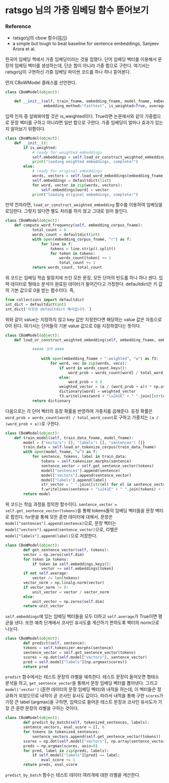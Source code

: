 # ratsgo 님의 가중 임베딩 함수 뜯어보기

### Reference

* ratsgo님의 cbow 함수([여기](https://github.com/ratsgo/embedding/blob/master/models/word_utils.py))
* a simple but tough to beat baseline for sentence embeddings, Sanjeev Arora et al.

한국어 임베딩 책에서 가중 임베딩이라는 것을 접했다. 단어 임베딩 벡터를 이용해서 문장의 임베딩 벡터를 생성하는데, 단순 합이 아니라 가중 합으로 구한다. 여기서는 ratsgo님이 구현하신 가중 임베딩 파이썬 코드를 하나 하나 뜯어본다.

먼저 CBoWModel 클래스를 선언한다.

```python
class CBoWModel(object):

    def __init__(self, train_fname, embedding_fname, model_fname, embedding_corpus_fname,
                 embedding_method="fasttext", is_weighted=True, average=False, dim=100, tokenizer_name="mecab"):
```

입력 인자 중 살펴봐야할 것은 is_weighted이다. True라면 논문에서와 같이 가중합으로 문장 벡터를 구하고 아니라면 일반 합으로 구한다. 가중 임베딩이 얼마나 효과가 있는지 알아보기 위함이다. 

```python
class CBoWModel(object):
    def __init__():
		if is_weighted:
            # ready for weighted embeddings
            self.embeddings = self.load_or_construct_weighted_embedding(embedding_fname, embedding_method, embedding_corpus_fname)
            print("loading weighted embeddings, complete!")
        else:
            # ready for original embeddings
            words, vectors = self.load_word_embeddings(embedding_fname, embedding_method)
            self.embeddings = defaultdict(list)
            for word, vector in zip(words, vectors):
                self.embeddings[word] = vector
            print("loading original embeddings, complete!")
```

만약 전자라면, `load_or_construct_weighted_embedding` 함수를 이용하여 임베딩을 로딩한다. 그렇지 않다면 별도 처리를 하지 않고 그대로 읽어 들인다.

```python
class CBoWModel(object):
	def compute_word_frequency(self, embedding_corpus_fname):
            total_count = 0
            words_count = defaultdict(int)
            with open(embedding_corpus_fname, "r") as f:
                for line in f:
                    tokens = line.strip().split()
                    for token in tokens:
                        words_count[token] += 1
                        total_count += 1
            return words_count, total_count
```

위 코드는 임베딩 학습 말뭉치에 쓰인 모든 문장, 모든 단어의 빈도를 하나 하나 센다. 입력 데이터로 형태소 분석이 완료된 데이터가 들어간다고 가정한다.
defaultdict은 키 값의 기본 값으로 0을 받는 함수이다. 즉,

```python
from collections import defaultdict
int_dict = defaultdict(int)
int_dict['이것은 defaultdict 예시입니다.']
```

위와 같이 value는 지정하지 않고 key 값만 지정한다면 해당하는 value 값은 자동으로 0이 된다. 여기서는 단어들의 기본 value 값으로 0을 지정하겠다는 뜻이다.

```python
class CBoWModel(object):
	def load_or_construct_weighted_embedding(self, embedding_fname, embedding_method, embedding_corpus_fname, a=0.0001):
        
            ##### 생략 ####
            
                with open(embedding_fname + "-weighted", "w") as f3:
                    for word, vec in zip(words, vecs):
                        if word in words_count.keys():
                            word_prob = words_count[word] / total_word_count
                        else:
                            word_prob = 0.0
                        weighted_vector = (a / (word_prob + a)) * np.asarray(vec)
                        dictionary[word] = weighted_vector
                        f3.writelines(word + "\u241E" + " ".join([str(el) for el in weighted_vector]) + "\n")
            return dictionary
```

다음으로는 각 단어 벡터의 등장 확률을 반영하여 가중치를 곱해준다. 등장 확률은 `word_prob = words_count[word] / total_word_count`로 구하고 가중치는 `(a / (word_prob + a))`로 구한다. 

```python
class CBoWModel(object):
	def train_model(self, train_data_fname, model_fname):
        model = {"vectors": [], "labels": [], "sentences": []}
        train_data = self.load_or_tokenize_corpus(train_data_fname)
        with open(model_fname, "w") as f:
            for sentence, tokens, label in train_data:
                tokens = self.tokenizer.morphs(sentence)
                sentence_vector = self.get_sentence_vector(tokens)
                model["sentences"].append(sentence)
                model["vectors"].append(sentence_vector)
                model["labels"].append(label)
                str_vector = " ".join([str(el) for el in sentence_vector])
                f.writelines(sentence + "\u241E" + " ".join(tokens) + "\u241E" + str_vector + "\u241E" + label + "\n")
        return model
```

위 코드는 학습 과정을 정의한 함수이다. `sentence_vector = self.get_sentence_vector(tokens)`을 통해 tokens들의 임베딩 벡터들을 문장 벡터로 합친다. for문을 통해 모든 훈련 데이터에 대해서, 문장은 `model["sentences"].append(sentence)`으로, 문장 벡터는 `model["vectors"].append(sentence_vector)`으로, 라벨은 `model["labels"].append(label)`으로 저장한다.

```python
class CBoWModel(object):
        def get_sentence_vector(self, tokens):
        vector = np.zeros(self.dim)
        for token in tokens:
            if token in self.embeddings.keys():
                vector += self.embeddings[token]
        if not self.average:
            vector /= len(tokens)
        vector_norm = np.linalg.norm(vector)
        if vector_norm != 0:
            unit_vector = vector / vector_norm
        else:
            unit_vector = np.zeros(self.dim)
        return unit_vector

```

`self.embeddings`에 있는 임베딩 벡터들을 모두 더하고 `self.average`가 True이면 평균을 낸다. 또한 예측 단계에서 코사인 유사도를 계산하기 편하도록 벡터의 norm으로 나눈다.

```python
class CBoWModel(object):
        def predict(self, sentence):
        tokens = self.tokenizer.morphs(sentence)
        sentence_vector = self.get_sentence_vector(tokens)
        scores = np.dot(self.model["vectors"], sentence_vector)
        pred = self.model["labels"][np.argmax(scores)]
        return pred
```

`predict` 함수에서는 테스트 문장의 라벨을 예측한다. 테스트 문장이 들어오면 형태소 분석을 하고, `get_sentence_vector`을 통해서 문장 임베딩 벡터를 뽑아낸다. 그리고 `model['vector']` (훈련 데이터의 문장 임베딩 벡터)와 내적을 하는데, 이 벡터들은 정규화가 되었으므로 내적이 곧 코사인 유사도 값이다. 따라서 내적을 통해 구한 `scores`가 가장 큰 label (argmax)을 구하면, 입력으로 들어온 테스트 문장과 코사인 유사도가 가장 큰 훈련 문장의 라벨을 구하는 것이다.

```python
class CBoWModel(object):
        def predict_by_batch(self, tokenized_sentences, labels):
        sentence_vectors, eval_score = [], 0
        for tokens in tokenized_sentences:
            sentence_vectors.append(self.get_sentence_vector(tokens))
        scores = np.dot(self.model["vectors"], np.array(sentence_vectors).T)
        preds = np.argmax(scores, axis=0)
        for pred, label in zip(preds, labels):
            if self.model["labels"][pred] == label:
                eval_score += 1
        return preds, eval_score

```

`predict_by_batch` 함수는 테스트 데이터 여러개에 대한 라벨을 계산한다.